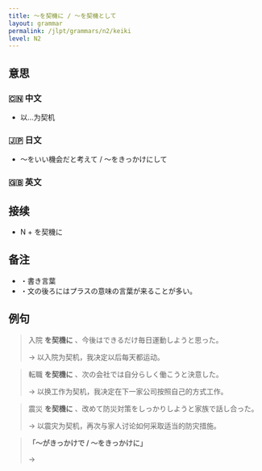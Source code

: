 ```yaml
---
title: 〜を契機に / 〜を契機として
layout: grammar
permalink: /jlpt/grammars/n2/keiki
level: N2
---
```


## 意思

### 🇨🇳 中文

- 以...为契机

### 🇯🇵 日文

- 〜をいい機会だと考えて / 〜をきっかけにして

### 🇬🇧 英文


## 接续

- N + を契機に

## 备注

- ・書き言葉
- ・文の後ろにはプラスの意味の言葉が来ることが多い。

## 例句

> 入院 **を契機に** 、今後はできるだけ毎日運動しようと思った。
>
> → 以入院为契机，我决定以后每天都运动。

> 転職 **を契機に** 、次の会社では自分らしく働こうと決意した。
>
> → 以换工作为契机，我决定在下一家公司按照自己的方式工作。

> 震災 **を契機に** 、改めて防災対策をしっかりしようと家族で話し合った。
>
> → 以震灾为契机，再次与家人讨论如何采取适当的防灾措施。

> **「〜がきっかけで / 〜をきっかけに」**
>
> → 

